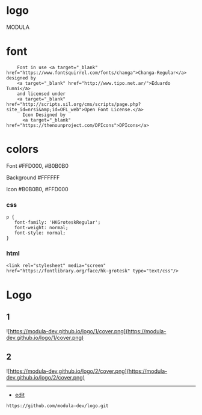 # logo
MODULA

# font


        Font in use <a target="_blank" href="https://www.fontsquirrel.com/fonts/changa">Changa-Regular</a> designed by
        <a target="_blank" href="http://www.tipo.net.ar/">Eduardo Tunni</a>
        and licensed under
        <a target="_blank" href="http://scripts.sil.org/cms/scripts/page.php?site_id=nrsi&amp;id=OFL_web">Open Font License.</a>
          Icon Designed by
          <a target="_blank" href="https://thenounproject.com/DPIcons">DPIcons</a>
          
# colors


Font
  #FFD000, #B0B0B0

Background
  #FFFFFF


Icon
  #B0B0B0, #FFD000
  
  
  
### css 
    p {
       font-family: 'HKGroteskRegular';
       font-weight: normal;
       font-style: normal;
    }


### html

    <link rel="stylesheet" media="screen" href="https://fontlibrary.org/face/hk-grotesk" type="text/css"/>
    
    
# Logo

## 1
![https://modula-dev.github.io/logo/1/cover.png](https://modula-dev.github.io/logo/1/cover.png)

## 2
![https://modula-dev.github.io/logo/2/cover.png](https://modula-dev.github.io/logo/2/cover.png)

---
+ [edit](https://github.com/modula-dev/logo/edit/master/README.md)
```
https://github.com/modula-dev/logo.git
```

